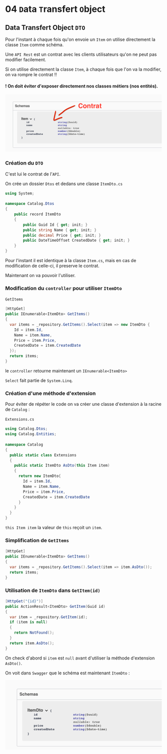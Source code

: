 # 04 `D`ata `T`ransfert `O`bject

## Data Transfert Object `DTO`

Pour l'instant à chaque fois qu'on envoie un `Item` on utilise directement la classe `Item` comme schéma.

Une `API Rest` est un contrat avec les clients utilisateurs qu'on ne peut pas modifier facilement.

Si on utilise directement la classe `Item`, à chaque fois que l'on va la modifier, on va rompre le contrat !!

#### ! On doit éviter d'exposer directement nos classes métiers (nos entités).

<img src="assets/api-rest-contrat.png" alt="api-rest-contrat" style="zoom:50%;" />

### Création du `DTO`

C'est lui le contrat de l'`API`.

On crée un dossier `Dtos` et dedans une classe `ItemDto.cs`

```csharp
using System;

namespace Catalog.Dtos
{
    public record ItemDto
    {
        public Guid Id { get; init; }
        public string Name { get; init; }
        public decimal Price { get; init; }
        public DateTimeOffset CreatedDate { get; init; }
    }
}
```

Pour l'instant il est identique à la classe `Item.cs`, mais en cas de modification de celle-ci, il preserve le contrat.

Maintenant on va pouvoir l'utiliser.

### Modification du `controller` pour utiliser `ItemDto`

`GetItems`

```csharp
[HttpGet]
public IEnumerable<ItemDto> GetItems()
{
  var items = _repository.GetItems().Select(item => new ItemDto {
    Id = item.Id,
    Name = item.Name,
    Price = item.Price,
    CreatedDate = item.CreatedDate
  });
  return items;
}
```

le `controller` retourne maintenant un `IEnumerable<ItemDto>`

`Select` fait partie de `System.Linq`.



### Création d'une méthode d'extension

Pour éviter de répéter le code on va créer une classe d'extension à la racine de `Catalog` :

`Extensions.cs`

```csharp
using Catalog.Dtos;
using Catalog.Entities;

namespace Catalog
{
  public static class Extensions
  {
    public static ItemDto AsDto(this Item item)
    {
      return new ItemDto{
        Id = item.Id,
        Name = item.Name,
        Price = item.Price,
        CreatedDate = item.CreatedDate
      }
    }
  }
}
```

`this Item item` la valeur de `this` reçoit un `item`.



### Simplification de `GetItems`

```csharp
[HttpGet]
public IEnumerable<ItemDto> GetItems()
{
  var items = _repository.GetItems().Select(item => item.AsDto());
  return items;
}
```



### Utilisation de `ItemDto` dans `GetItem(id)`

```csharp
[HttpGet("{id}")]
public ActionResult<ItemDto> GetItem(Guid id)
{
  var item = _repository.GetItem(id);
  if (item is null)
  {
    return NotFound();
  }
  return item.AsDto();
}
```

On check d'abord si `item` est `null` avant d'utiliser la méthode d'extension `AsDto()`.

On voit dans `Swagger` que le schéma est maintenant `ItemDto` :

<img src="assets/item-dto-schema-swagger.png" alt="item-dto-schema-swagger" style="zoom:50%;" />

